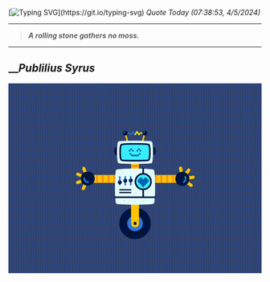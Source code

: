 [![Typing SVG](https://readme-typing-svg.herokuapp.com?font=Press+Start+2P&color=C2F784&size=35&width=900&height=100&lines=Hello+World%2C+I'm+Hung+!)](https://git.io/typing-svg) 
_Quote Today (07:38:53, 4/5/2024)_
___
>**_A rolling stone gathers no moss._**
___

## __**_Publilius Syrus_**

![RobotDance](src/assets/images/robot-dancing-dribble.gif?style=center)
